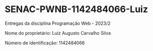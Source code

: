 # SENAC-PWNB-1142484066-Luiz

Entregas da disciplina Programação Web - 2023/2

Nome do proprietário: Luiz Augusto Carvalho Silva

Número de identificação: 1142484066
